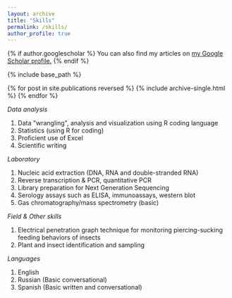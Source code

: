```yaml
---
layout: archive
title: "Skills"
permalink: /skills/
author_profile: true
---
```


{% if author.googlescholar %}
  You can also find my articles on <u><a href="{{author.googlescholar}}">my Google Scholar profile</a>.</u>
{% endif %}

{% include base_path %}

{% for post in site.publications reversed %}
  {% include archive-single.html %}
{% endfor %}

*Data analysis*  
1. Data "wrangling", analysis and visualization using R coding language
2. Statistics (using R for coding)  
3. Proficient use of Excel
4. Scientific writing   

*Laboratory*  
1. Nucleic acid extraction (DNA, RNA and double-stranded RNA)  
2. Reverse transcription & PCR, quantitative PCR  
3. Library preparation for Next Generation Sequencing  
4. Serology assays such as ELISA, immunoassays, western blot
5. Gas chromatography/mass spectrometry (basic)   

*Field & Other skills*  
1. Electrical penetration graph technique for monitoring piercing-sucking feeding behaviors of insects
2. Plant and insect identification and sampling 

*Languages*  
1. English 
2. Russian  (Basic conversational)
3. Spanish  (Basic written and conversational)
